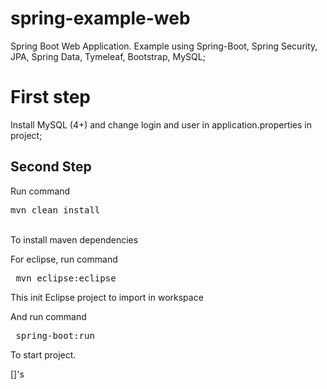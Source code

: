 # spring-example-web
Spring Boot Web Application. Example using Spring-Boot, Spring Security, JPA, Spring Data, Tymeleaf, Bootstrap, MySQL;

<h1>First step</h1>

Install MySQL (4+) and change login and user in application.properties in project;

<H2> Second Step </h1>


Run command <pre>mvn clean install</pre>  
To install maven dependencies

For eclipse, run command <pre> mvn eclipse:eclipse</pre> This init Eclipse project to import in workspace

And run command <pre> spring-boot:run </pre> 
To start project.

[]'s
